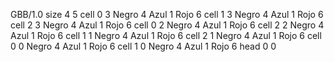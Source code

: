 <gs-board without-header> GBB/1.0
size 4 5
cell 0 3 Negro 4 Azul 1 Rojo 6
cell 1 3 Negro 4 Azul 1 Rojo 6
cell 2 3 Negro 4 Azul 1 Rojo 6
cell 0 2 Negro 4 Azul 1 Rojo 6
cell 2 2 Negro 4 Azul 1 Rojo 6
cell 1 1 Negro 4 Azul 1 Rojo 6
cell 2 1 Negro 4 Azul 1 Rojo 6
cell 0 0 Negro 4 Azul 1 Rojo 6
cell 1 0 Negro 4 Azul 1 Rojo 6
head 0 0 </gs-board>
